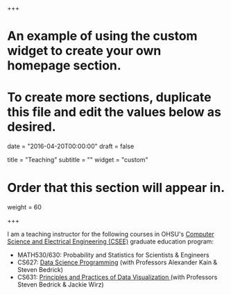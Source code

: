 +++
# An example of using the custom widget to create your own homepage section.
# To create more sections, duplicate this file and edit the values below as desired.

date = "2016-04-20T00:00:00"
draft = false

title = "Teaching"
subtitle = ""
widget = "custom"

# Order that this section will appear in.
weight = 60

+++

I am a teaching instructor for the following courses in OHSU's <a href = "https://www.ohsu.edu/xd/education/schools/school-of-medicine/departments/basic-science-departments/csee/">Computer Science and Electrical Engineering (CSEE)</a> graduate education program:

- MATH530/630: Probability and Statistics for Scientists & Engineers
- CS627: <a href = "http://cslu.ohsu.edu/~kain/CS627/">Data Science Programming</a> (with Professors Alexander Kain & Steven Bedrick)
- CS631: <a href = "http://cslu.ohsu.edu/~bedricks/courses/cs631/">Principles and Practices of Data Visualization </a> (with Professors Steven Bedrick & Jackie Wirz)
